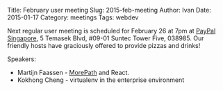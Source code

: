 Title: February user meeting
Slug: 2015-feb-meeting
Author: Ivan
Date: 2015-01-17
Category: meetings
Tags: webdev

Next regular user meeting is scheduled for February 26 at 7pm at [PayPal
Singapore](https://www.paypal.com/sg/), 5 Temasek Blvd, #09-01 Suntec Tower
Five, 038985.  Our friendly hosts have graciously offered to provide pizzas and
drinks! 

Speakers:

- Martijn Faassen - [MorePath](https://github.com/morepath/morepath) and React.
- Kokhong Cheng - virtualenv in the enterprise environment

